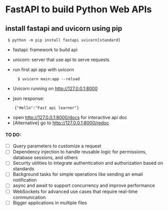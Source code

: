 
# FastAPI to build Python Web APIs

## install fastapi and uvicorn using pip
```
 $ python -m pip install fastapi uvicorn[standard]
```

- fastapi: framework to build api
- unicorn: server that use api to serve requests

- run first api app with uvicorn
  ```
    $ uvicorn main:app --reload
  ```
- Uvicorn running on http://127.0.0.1:8000
- json response: 
```
    {"Hello":"Fast api learner"}
```
- open http://127.0.0.1:8000/docs for interactive api doc
- [Alternative] go to http://127.0.0.1:8000/redoc

#### TO DO:
- [ ] Query parameters to customize a request
- [ ] Dependency injection to handle reusable logic for permissions, database sessions, and others
- [ ] Security utilities to integrate authentication and authorization based on standards
- [ ] Background tasks for simple operations like sending an email notification
- [ ] async and await to support concurrency and improve performance
- [ ] WebSockets for advanced use cases that require real-time communication
- [ ] Bigger applications in multiple files